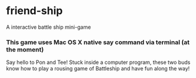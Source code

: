 # friend-ship
A interactive battle ship mini-game

### This game uses Mac OS X native say command via terminal (at the moment)

Say hello to Pon and Tee! Stuck inside a computer program, these two buds know how
to play a rousing game of Battleship and have fun along the way!
